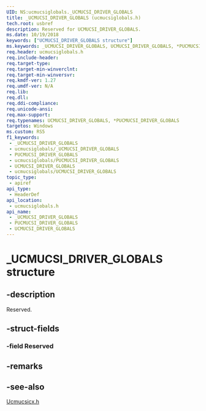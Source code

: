 ```yaml
---
UID: NS:ucmucsiglobals._UCMUCSI_DRIVER_GLOBALS
title: _UCMUCSI_DRIVER_GLOBALS (ucmucsiglobals.h)
tech.root: usbref
description: Reserved for UCMUCSI_DRIVER_GLOBALS.
ms.date: 10/19/2018
keywords: ["UCMUCSI_DRIVER_GLOBALS structure"]
ms.keywords: _UCMUCSI_DRIVER_GLOBALS, UCMUCSI_DRIVER_GLOBALS, *PUCMUCSI_DRIVER_GLOBALS,
req.header: ucmucsiglobals.h
req.include-header: 
req.target-type: 
req.target-min-winverclnt: 
req.target-min-winversvr: 
req.kmdf-ver: 1.27
req.umdf-ver: N/A
req.lib: 
req.dll: 
req.ddi-compliance: 
req.unicode-ansi: 
req.max-support: 
req.typenames: UCMUCSI_DRIVER_GLOBALS, *PUCMUCSI_DRIVER_GLOBALS
targetos: Windows
ms.custom: RS5
f1_keywords:
 - _UCMUCSI_DRIVER_GLOBALS
 - ucmucsiglobals/_UCMUCSI_DRIVER_GLOBALS
 - PUCMUCSI_DRIVER_GLOBALS
 - ucmucsiglobals/PUCMUCSI_DRIVER_GLOBALS
 - UCMUCSI_DRIVER_GLOBALS
 - ucmucsiglobals/UCMUCSI_DRIVER_GLOBALS
topic_type:
 - apiref
api_type:
 - HeaderDef
api_location:
 - ucmucsiglobals.h
api_name:
 - _UCMUCSI_DRIVER_GLOBALS
 - PUCMUCSI_DRIVER_GLOBALS
 - UCMUCSI_DRIVER_GLOBALS
---
```


# _UCMUCSI_DRIVER_GLOBALS structure


## -description

Reserved.

## -struct-fields

### -field Reserved

## -remarks

## -see-also

[Ucmucsicx.h](../ucmucsicx/index.md)


